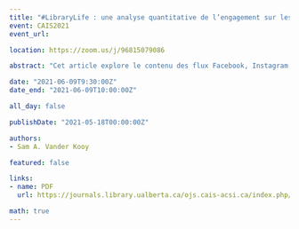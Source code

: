 ```yaml
---
title: "#LibraryLife : une analyse quantitative de l’engagement sur les médias sociaux, de leur utilisation et de leur contenu à la Bibliothèque publique de Vancouver"
event: CAIS2021
event_url:

location: https://zoom.us/j/96815079086

abstract: "Cet article explore le contenu des flux Facebook, Instagram, Twitter et YouTube de la Bibliothèque publique de Vancouver entre le 1er septembre et le 30 novembre 2020 afin de mieux comprendre comment chaque plateforme de médias sociaux est utilisée pour communiquer avec les parties prenantes. Cette analyse de contenu quantitative de l’engagement sur chaque plateforme, de leur utilisation et de leur contenu met en évidence certaines tendances importantes dont les bibliothèques doivent être conscientes, portant à la fois sur l'utilisation de plusieurs plateformes de médias sociaux et l'évaluation de leurs stratégies de médias sociaux actuelles."

date: "2021-06-09T9:30:00Z"
date_end: "2021-06-09T10:00:00Z"

all_day: false

publishDate: "2021-05-18T00:00:00Z"

authors:
- Sam A. Vander Kooy

featured: false

links:
- name: PDF
  url: https://journals.library.ualberta.ca/ojs.cais-acsi.ca/index.php/cais-asci/article/view/1214/1050

math: true
---
```

